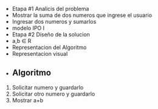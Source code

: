 * Etapa #1 Analicis del problema
 * Mostrar la suma de dos numeros que ingrese el usuario
 * Ingresar dos numeros y sumarlos
 * modelo IPO I
* Etapa #2 Diseño de la solucion
 * a,b ∈ R
 * Representacion del Algoritmo
  * Representacion visual
  * ## Algoritmo
   1. Solicitar numero y guardarlo
   2. Solicitar otro numero y guardarlo
   3. Mostrar a+b